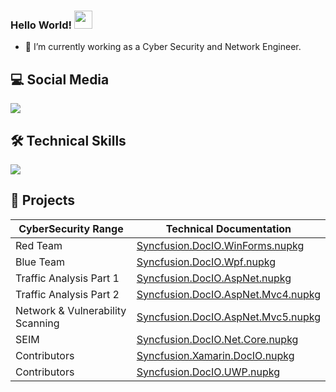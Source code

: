 <!--
**killbay/killbay** is a ✨ _special_ ✨ repository because its `README.md` (this file) appears on your GitHub profile.

Here are some ideas to get you started:

- 🔭 I’m currently working on ...
- 🌱 I’m currently learning ...
- 👯 I’m looking to collaborate on ...
- 🤔 I’m looking for help with ...
- 💬 Ask me about ...
- 📫 How to reach me: ...
- 😄 Pronouns: ...
- ⚡ Fun fact: ...
-->

### Hello World!  <img src="https://github.com/sciencepal/sciencepal/blob/master/assets/Hi.gif" width="29px">
- 🔭 I’m currently working as a Cyber Security and Network Engineer.

<!-- EMPTY SPACE -->

## 💻 Social Media
<p>
  <a href="https://www.linkedin.com/in/francisco-valencia-95a650123/">
    <img src="https://skillicons.dev/icons?i=linkedin"/>
   </a>
</p>

<!-- EMPTY SPACE -->

## 🛠️ Technical Skills
<p align="left">
    <a href="https://github.com/killbay">
    <img src="https://skillicons.dev/icons?i=linux,bash,aws,azure,github,git,docker,vim,python,html,markdown,wordpress,vscode,discord" /></a>
</p>

<!-- EMPTY SPACE -->

## 📕 Projects
|CyberSecurity Range|Technical Documentation|
|-----------|------------|
|Red Team|[Syncfusion.DocIO.WinForms.nupkg](https://github.com/killbay/Red_Team)|
|Blue Team|[Syncfusion.DocIO.Wpf.nupkg](https://docs.google.com/document/d/1Y3jTM8IZt5Ko_xCCOoWQBgfKCeTjugJX/edit)|
|Traffic Analysis Part 1|[Syncfusion.DocIO.AspNet.nupkg](https://docs.google.com/document/d/1FLm92Z5pkZhyXqV6wSwL9ZqT3yQhZi9w/edit)|
|Traffic Analysis Part 2|[Syncfusion.DocIO.AspNet.Mvc4.nupkg](https://docs.google.com/document/d/1Y3jTM8IZt5Ko_xCCOoWQBgfKCeTjugJX/edit)|
|Network & Vulnerability Scanning|[Syncfusion.DocIO.AspNet.Mvc5.nupkg](https://docs.google.com/document/d/1iIae9Kq01tyd-PU7DzULhajmCHr9bA7T/edit)|
|SEIM|[Syncfusion.DocIO.Net.Core.nupkg](https://www.nuget.org/packages/Syncfusion.DocIO.Net.Core/)|
|Contributors|[Syncfusion.Xamarin.DocIO.nupkg](https://www.nuget.org/packages/Syncfusion.Xamarin.DocIO/)|
|Contributors|[Syncfusion.DocIO.UWP.nupkg](https://www.nuget.org/packages/Syncfusion.DocIO.UWP/)|

<!-- End -->
